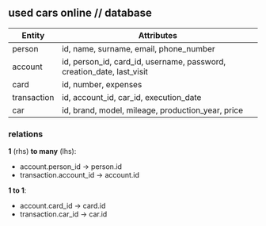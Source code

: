 ## used cars online // database

| Entity      | Attributes                                                              |
| ----------- | ----------------------------------------------------------------------- |
| person      | id, name, surname, email, phone_number                                  |
| account     | id, person_id, card_id, username, password, creation_date, last_visit   |
| card        | id, number, expenses                                                    |
| transaction | id, account_id, car_id, execution_date                                  |
| car         | id, brand, model, mileage, production_year, price                       |


### relations

**1** (rhs) **to many** (lhs):
- account.person_id       ->  person.id
- transaction.account_id  ->  account.id

**1 to 1**:
- account.card_id         ->  card.id
- transaction.car_id      ->  car.id 


